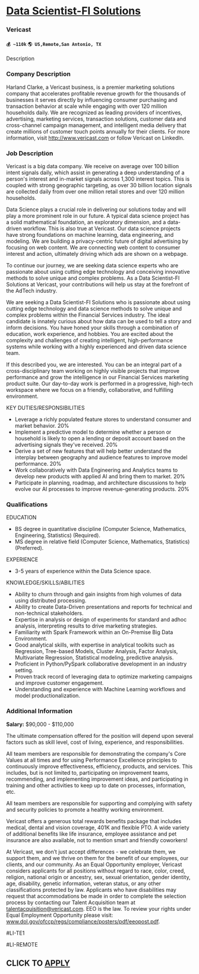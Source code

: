 # [Data Scientist-FI Solutions](https://www.remotewlb.com/apply/data-scientist-fi-solutions)  
### Vericast  
#### `💰 ~110k` `🌎 US,Remote,San Antonio, TX`  

Description

### Company Description

Harland Clarke, a Vericast business, is a premier marketing solutions company that accelerates profitable revenue growth for the thousands of businesses it serves directly by influencing consumer purchasing and transaction behavior at scale while engaging with over 120 million households daily. We are recognized as leading providers of incentives, advertising, marketing services, transaction solutions, customer data and cross-channel campaign management, and intelligent media delivery that create millions of customer touch points annually for their clients. For more information, visit http://www.vericast.com or follow Vericast on LinkedIn.

### Job Description

Vericast is a big data company. We receive on average over 100 billion intent signals daily, which assist in generating a deep understanding of a person's interest and in-market signals across 1,300 interest topics. This is coupled with strong geographic targeting, as over 30 billion location signals are collected daily from over one million retail stores and over 120 million households.  
  
Data Science plays a crucial role in delivering our solutions today and will play a more prominent role in our future. A typical data science project has a solid mathematical foundation, an exploratory dimension, and a data-driven workflow. This is also true at Vericast. Our data science projects have strong foundations on machine learning, data engineering, and modeling. We are building a privacy-centric future of digital advertising by focusing on web content. We are connecting web content to consumer interest and action, ultimately driving which ads are shown on a webpage.  
  
To continue our journey, we are seeking data science experts who are passionate about using cutting edge technology and conceiving innovative methods to solve unique and complex problems. As a Data Scientist-FI Solutions at Vericast, your contributions will help us stay at the forefront of the AdTech industry.  
  
We are seeking a Data Scientist-FI Solutions who is passionate about using cutting edge technology and data science methods to solve unique and complex problems within the Financial Services industry. The ideal candidate is innately curious about how data can be used to tell a story and inform decisions. You have honed your skills through a combination of education, work experience, and hobbies. You are excited about the complexity and challenges of creating intelligent, high-performance systems while working with a highly experienced and driven data science team.  
  
If this described you, we are interested. You can be an integral part of a cross-disciplinary team working on highly visible projects that improve performance and grow the intelligence in our Financial Services marketing product suite. Our day-to-day work is performed in a progressive, high-tech workspace where we focus on a friendly, collaborative, and fulfilling environment.

KEY DUTIES/RESPONSIBILITIES

  * Leverage a richly populated feature stores to understand consumer and market behavior. 20%
  * Implement a predictive model to determine whether a person or household is likely to open a lending or deposit account based on the advertising signals they've received. 20%
  * Derive a set of new features that will help better understand the interplay between geography and audience features to improve model performance. 20%
  * Work collaboratively with Data Engineering and Analytics teams to develop new products with applied AI and bring them to market. 20%
  * Participate in planning, roadmap, and architecture discussions to help evolve our AI processes to improve revenue-generating products. 20%

### Qualifications

EDUCATION

  * BS degree in quantitative discipline (Computer Science, Mathematics, Engineering, Statistics) (Required).
  * MS degree in relative field (Computer Science, Mathematics, Statistics) (Preferred).

EXPERIENCE

  * 3-5 years of experience within the Data Science space.

KNOWLEDGE/SKILLS/ABILITIES

  * Ability to churn through and gain insights from high volumes of data using distributed processing.
  * Ability to create Data-Driven presentations and reports for technical and non-technical stakeholders.
  * Expertise in analysis or design of experiments for standard and adhoc analysis, interpreting results to drive marketing strategies.
  * Familiarity with Spark Framework within an On-Premise Big Data Environment.
  * Good analytical skills, with expertise in analytical toolkits such as Regression, Tree-based Models, Cluster Analysis, Factor Analysis, Multivariate Regression, Statistical modeling, predictive analysis.
  * Proficient in Python/PySpark collaborative development in an industry setting.
  * Proven track record of leveraging data to optimize marketing campaigns and improve customer engagement.
  * Understanding and experience with Machine Learning workflows and model productionalization.

### Additional Information

 **Salary:** $90,000 - $110,000

  
The ultimate compensation offered for the position will depend upon several factors such as skill level, cost of living, experience, and responsibilities.

All team members are responsible for demonstrating the company's Core Values at all times and for using Performance Excellence principles to continuously improve effectiveness, efficiency, products, and services. This includes, but is not limited to, participating on improvement teams, recommending, and implementing improvement ideas, and participating in training and other activities to keep up to date on processes, information, etc.  

All team members are responsible for supporting and complying with safety and security policies to promote a healthy working environment.

Vericast offers a generous total rewards benefits package that includes medical, dental and vision coverage, 401K and flexible PTO. A wide variety of additional benefits like life insurance, employee assistance and pet insurance are also available, not to mention smart and friendly coworkers!

At Vericast, we don’t just accept differences - we celebrate them, we support them, and we thrive on them for the benefit of our employees, our clients, and our community. As an Equal Opportunity employer, Vericast considers applicants for all positions without regard to race, color, creed, religion, national origin or ancestry, sex, sexual orientation, gender identity, age, disability, genetic information, veteran status, or any other classifications protected by law. Applicants who have disabilities may request that accommodations be made in order to complete the selection process by contacting our Talent Acquisition team at talentacquisition@vericast.com. EEO is the law. To review your rights under Equal Employment Opportunity please visit: www.dol.gov/ofccp/regs/compliance/posters/pdf/eeopost.pdf.

#LI-TE1

#LI-REMOTE

  
## CLICK TO [APPLY](https://www.remotewlb.com/apply/data-scientist-fi-solutions)

